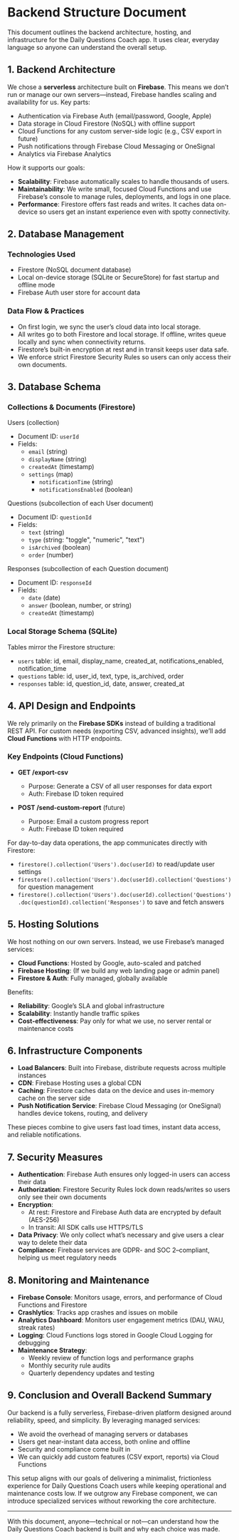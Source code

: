 # Backend Structure Document

This document outlines the backend architecture, hosting, and infrastructure for the Daily Questions Coach app. It uses clear, everyday language so anyone can understand the overall setup.

## 1. Backend Architecture

We chose a **serverless** architecture built on **Firebase**. This means we don’t run or manage our own servers—instead, Firebase handles scaling and availability for us. Key parts:

- Authentication via Firebase Auth (email/password, Google, Apple)
- Data storage in Cloud Firestore (NoSQL) with offline support
- Cloud Functions for any custom server-side logic (e.g., CSV export in future)
- Push notifications through Firebase Cloud Messaging or OneSignal
- Analytics via Firebase Analytics

How it supports our goals:

- **Scalability**: Firebase automatically scales to handle thousands of users.
- **Maintainability**: We write small, focused Cloud Functions and use Firebase’s console to manage rules, deployments, and logs in one place.
- **Performance**: Firestore offers fast reads and writes. It caches data on-device so users get an instant experience even with spotty connectivity.

## 2. Database Management

### Technologies Used

- Firestore (NoSQL document database)
- Local on-device storage (SQLite or SecureStore) for fast startup and offline mode
- Firebase Auth user store for account data

### Data Flow & Practices

- On first login, we sync the user’s cloud data into local storage.
- All writes go to both Firestore and local storage. If offline, writes queue locally and sync when connectivity returns.
- Firestore’s built-in encryption at rest and in transit keeps user data safe.
- We enforce strict Firestore Security Rules so users can only access their own documents.

## 3. Database Schema

### Collections & Documents (Firestore)

Users (collection)
- Document ID: `userId`
- Fields:
  - `email` (string)
  - `displayName` (string)
  - `createdAt` (timestamp)
  - `settings` (map)
    - `notificationTime` (string)
    - `notificationsEnabled` (boolean)

Questions (subcollection of each User document)
- Document ID: `questionId`
- Fields:
  - `text` (string)
  - `type` (string: "toggle", "numeric", "text")
  - `isArchived` (boolean)
  - `order` (number)

Responses (subcollection of each Question document)
- Document ID: `responseId`
- Fields:
  - `date` (date)
  - `answer` (boolean, number, or string)
  - `createdAt` (timestamp)

### Local Storage Schema (SQLite)

Tables mirror the Firestore structure:
- `users` table: id, email, display_name, created_at, notifications_enabled, notification_time
- `questions` table: id, user_id, text, type, is_archived, order
- `responses` table: id, question_id, date, answer, created_at

## 4. API Design and Endpoints

We rely primarily on the **Firebase SDKs** instead of building a traditional REST API. For custom needs (exporting CSV, advanced insights), we’ll add **Cloud Functions** with HTTP endpoints.

### Key Endpoints (Cloud Functions)

- **GET /export-csv**
  - Purpose: Generate a CSV of all user responses for data export
  - Auth: Firebase ID token required

- **POST /send-custom-report** (future)
  - Purpose: Email a custom progress report
  - Auth: Firebase ID token required

For day-to-day data operations, the app communicates directly with Firestore:

- `firestore().collection('Users').doc(userId)` to read/update user settings
- `firestore().collection('Users').doc(userId).collection('Questions')` for question management
- `firestore().collection('Users').doc(userId).collection('Questions').doc(questionId).collection('Responses')` to save and fetch answers

## 5. Hosting Solutions

We host nothing on our own servers. Instead, we use Firebase’s managed services:

- **Cloud Functions**: Hosted by Google, auto-scaled and patched
- **Firebase Hosting**: (If we build any web landing page or admin panel)
- **Firestore & Auth**: Fully managed, globally available

Benefits:
- **Reliability**: Google’s SLA and global infrastructure
- **Scalability**: Instantly handle traffic spikes
- **Cost-effectiveness**: Pay only for what we use, no server rental or maintenance costs

## 6. Infrastructure Components

- **Load Balancers**: Built into Firebase, distribute requests across multiple instances
- **CDN**: Firebase Hosting uses a global CDN
- **Caching**: Firestore caches data on the device and uses in-memory cache on the server side
- **Push Notification Service**: Firebase Cloud Messaging (or OneSignal) handles device tokens, routing, and delivery

These pieces combine to give users fast load times, instant data access, and reliable notifications.

## 7. Security Measures

- **Authentication**: Firebase Auth ensures only logged-in users can access their data
- **Authorization**: Firestore Security Rules lock down reads/writes so users only see their own documents
- **Encryption**:
  - At rest: Firestore and Firebase Auth data are encrypted by default (AES-256)
  - In transit: All SDK calls use HTTPS/TLS
- **Data Privacy**: We only collect what’s necessary and give users a clear way to delete their data
- **Compliance**: Firebase services are GDPR- and SOC 2–compliant, helping us meet regulatory needs

## 8. Monitoring and Maintenance

- **Firebase Console**: Monitors usage, errors, and performance of Cloud Functions and Firestore
- **Crashlytics**: Tracks app crashes and issues on mobile
- **Analytics Dashboard**: Monitors user engagement metrics (DAU, WAU, streak rates)
- **Logging**: Cloud Functions logs stored in Google Cloud Logging for debugging
- **Maintenance Strategy**:
  - Weekly review of function logs and performance graphs
  - Monthly security rule audits
  - Quarterly dependency updates and testing

## 9. Conclusion and Overall Backend Summary

Our backend is a fully serverless, Firebase-driven platform designed around reliability, speed, and simplicity. By leveraging managed services:

- We avoid the overhead of managing servers or databases
- Users get near-instant data access, both online and offline
- Security and compliance come built in
- We can quickly add custom features (CSV export, reports) via Cloud Functions

This setup aligns with our goals of delivering a minimalist, frictionless experience for Daily Questions Coach users while keeping operational and maintenance costs low. If we outgrow any Firebase component, we can introduce specialized services without reworking the core architecture.

---

With this document, anyone—technical or not—can understand how the Daily Questions Coach backend is built and why each choice was made.
